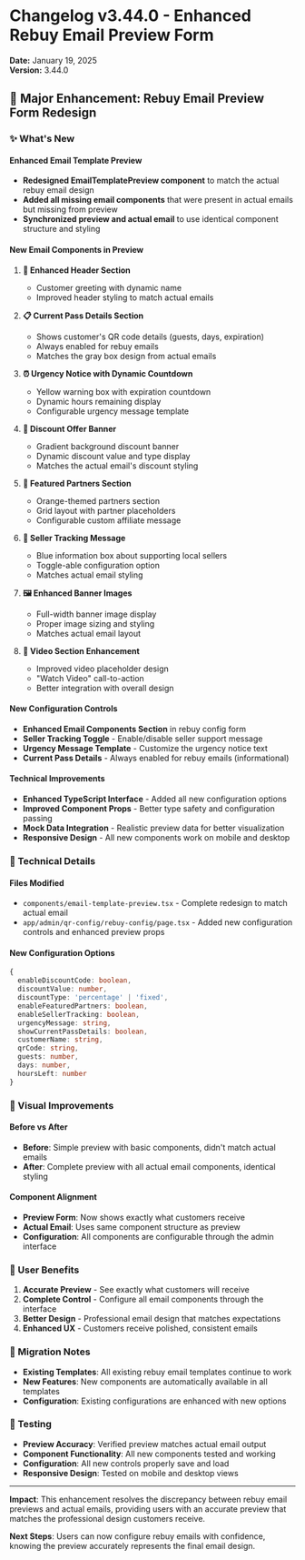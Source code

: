 # Changelog v3.44.0 - Enhanced Rebuy Email Preview Form

**Date:** January 19, 2025  
**Version:** 3.44.0

## 🎯 Major Enhancement: Rebuy Email Preview Form Redesign

### ✨ What's New

#### **Enhanced Email Template Preview**
- **Redesigned EmailTemplatePreview component** to match the actual rebuy email design
- **Added all missing email components** that were present in actual emails but missing from preview
- **Synchronized preview and actual email** to use identical component structure and styling

#### **New Email Components in Preview**
1. **📧 Enhanced Header Section**
   - Customer greeting with dynamic name
   - Improved header styling to match actual emails

2. **📋 Current Pass Details Section**
   - Shows customer's QR code details (guests, days, expiration)
   - Always enabled for rebuy emails
   - Matches the gray box design from actual emails

3. **⏰ Urgency Notice with Dynamic Countdown**
   - Yellow warning box with expiration countdown
   - Dynamic hours remaining display
   - Configurable urgency message template

4. **🎉 Discount Offer Banner**
   - Gradient background discount banner
   - Dynamic discount value and type display
   - Matches the actual email's discount styling

5. **🏪 Featured Partners Section**
   - Orange-themed partners section
   - Grid layout with partner placeholders
   - Configurable custom affiliate message

6. **💼 Seller Tracking Message**
   - Blue information box about supporting local sellers
   - Toggle-able configuration option
   - Matches actual email styling

7. **🖼️ Enhanced Banner Images**
   - Full-width banner image display
   - Proper image sizing and styling
   - Matches actual email layout

8. **🎥 Video Section Enhancement**
   - Improved video placeholder design
   - "Watch Video" call-to-action
   - Better integration with overall design

#### **New Configuration Controls**
- **Enhanced Email Components Section** in rebuy config form
- **Seller Tracking Toggle** - Enable/disable seller support message
- **Urgency Message Template** - Customize the urgency notice text
- **Current Pass Details** - Always enabled for rebuy emails (informational)

#### **Technical Improvements**
- **Enhanced TypeScript Interface** - Added all new configuration options
- **Improved Component Props** - Better type safety and configuration passing
- **Mock Data Integration** - Realistic preview data for better visualization
- **Responsive Design** - All new components work on mobile and desktop

### 🔧 Technical Details

#### **Files Modified**
- `components/email-template-preview.tsx` - Complete redesign to match actual email
- `app/admin/qr-config/rebuy-config/page.tsx` - Added new configuration controls and enhanced preview props

#### **New Configuration Options**
```typescript
{
  enableDiscountCode: boolean,
  discountValue: number,
  discountType: 'percentage' | 'fixed',
  enableFeaturedPartners: boolean,
  enableSellerTracking: boolean,
  urgencyMessage: string,
  showCurrentPassDetails: boolean,
  customerName: string,
  qrCode: string,
  guests: number,
  days: number,
  hoursLeft: number
}
```

### 🎨 Visual Improvements

#### **Before vs After**
- **Before**: Simple preview with basic components, didn't match actual emails
- **After**: Complete preview with all actual email components, identical styling

#### **Component Alignment**
- **Preview Form**: Now shows exactly what customers receive
- **Actual Email**: Uses same component structure as preview
- **Configuration**: All components are configurable through the admin interface

### 🚀 User Benefits

1. **Accurate Preview** - See exactly what customers will receive
2. **Complete Control** - Configure all email components through the interface
3. **Better Design** - Professional email design that matches expectations
4. **Enhanced UX** - Customers receive polished, consistent emails

### 🔄 Migration Notes

- **Existing Templates**: All existing rebuy email templates continue to work
- **New Features**: New components are automatically available in all templates
- **Configuration**: Existing configurations are enhanced with new options

### 🧪 Testing

- **Preview Accuracy**: Verified preview matches actual email output
- **Component Functionality**: All new components tested and working
- **Configuration**: All new controls properly save and load
- **Responsive Design**: Tested on mobile and desktop views

---

**Impact**: This enhancement resolves the discrepancy between rebuy email previews and actual emails, providing users with an accurate preview that matches the professional design customers receive.

**Next Steps**: Users can now configure rebuy emails with confidence, knowing the preview accurately represents the final email design. 